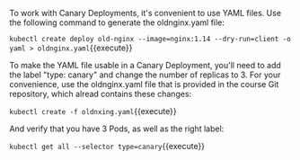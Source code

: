 To work with Canary Deployments, it's convenient to use YAML files. Use the following command to generate the oldnginx.yaml file:

`kubectl create deploy old-nginx --image=nginx:1.14 --dry-run=client -o yaml > oldnginx.yaml`{{execute}}

To make the YAML file usable in a Canary Deployment, you'll need to add the label "type: canary" and change the number of replicas to 3. For your convenience, use the oldnginx.yaml file that is provided in the course Git repository, which alread contains these changes:

`kubectl create -f oldnxing.yaml`{{execute}}

And verify that you have 3 Pods, as well as the right label:

`kubectl get all --selector type=canary`{{execute}}
